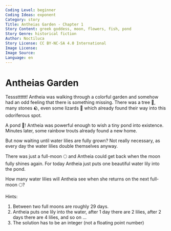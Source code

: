 ```yaml
---
Coding Level: beginner
Coding Ideas: exponent
Category: story
Title: Antheias Garden - Chapter 1
Story Content: greek goddess, moon, flowers, fish, pond
Story Genre: historical fiction
Author: Noctiluca
Story License: CC BY-NC-SA 4.0 International
Image License:
Image Source:
Language: en
---
```


# Antheias Garden

Tessstttttt!  Antheia was walking through a colorful garden and somehow had an odd feeling
that there is something missing. There was a tree 🌳, many stones 🪨, even some
lizards 🦎 which already found their way into this odoriferous spot.

A pond 🌊! Antheia was powerful enough to wish a tiny pond into existence.
Minutes later, some rainbow trouts already found a new home.

But now waiting until water lilies are fully grown? Not really necessary, as
every day the water lilies double themselves anyway.

There was just a full-moon 🌕 and Antheia could get back when the moon fully
shines again. For today Antheia just puts one beautiful water lily into the
pond.

How many water lilies will Antheia see when she returns on the next full-moon
🌕?

Hints:

1. Between two full moons are roughly 29 days.
2. Antheia puts one lily into the water, after 1 day there are 2 lilies, after 2
   days there are 4 lilies, and so on ...
3. The solution has to be an integer (not a floating point number)

<div data-solution="536870912"></div>
